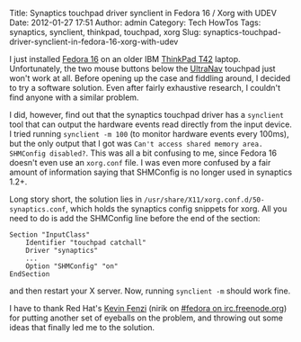 Title: Synaptics touchpad driver synclient in Fedora 16 / Xorg with UDEV
Date: 2012-01-27 17:51
Author: admin
Category: Tech HowTos
Tags: synaptics, synclient, thinkpad, touchpad, xorg
Slug: synaptics-touchpad-driver-synclient-in-fedora-16-xorg-with-udev

I just installed [Fedora 16][] on an older IBM [ThinkPad T42][] laptop.
Unfortunately, the two mouse buttons below the [UltraNav][] touchpad
just won't work at all. Before opening up the case and fiddling around,
I decided to try a software solution. Even after fairly exhaustive
research, I couldn't find anyone with a similar problem.

I did, however, find out that the synaptics touchpad driver has a
`synclient` tool that can output the hardware events read directly from
the input device. I tried running `synclient -m 100` (to monitor
hardware events every 100ms), but the only output that I got was
`Can't access shared memory area. SHMConfig disabled?`. This was all a
bit confusing to me, since Fedora 16 doesn't even use an `xorg.conf`
file. I was even more confused by a fair amount of information saying
that SHMConfig is no longer used in synaptics 1.2+.

Long story short, the solution lies in
`/usr/share/X11/xorg.conf.d/50-synaptics.conf`, which holds the
synaptics config snippets for xorg. All you need to do is add the
SHMConfig line before the end of the section:

~~~~{.text}
Section "InputClass"
    Identifier "touchpad catchall"
    Driver "synaptics"
    ...
    Option "SHMConfig" "on"
EndSection
~~~~

and then restart your X server. Now, running `synclient -m` should work
fine.

I have to thank Red Hat's [Kevin Fenzi][] (nirik on [\#fedora on
irc.freenode.org][]) for putting another set of eyeballs on the problem,
and throwing out some ideas that finally led me to the solution.

  [Fedora 16]: http://fedoraproject.org
  [ThinkPad T42]: http://www.thinkwiki.org/wiki/Category:T42
  [UltraNav]: http://www.thinkwiki.org/wiki/UltraNav
  [Kevin Fenzi]: http://fedoraproject.org/wiki/User:Kevin
  [\#fedora on irc.freenode.org]: http://webchat.freenode.net/?randomnick=1&channels=fedora&uio=d4
